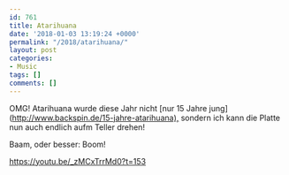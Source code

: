 ```yaml
---
id: 761
title: Atarihuana
date: '2018-01-03 13:19:24 +0000'
permalink: "/2018/atarihuana/"
layout: post
categories:
- Music
tags: []
comments: []
---
```

OMG! Atarihuana wurde diese Jahr nicht [nur 15 Jahre jung](<http://www.backspin.de/15-jahre-atarihuana),> sondern ich kann die Platte nun auch endlich aufm Teller drehen!

Baam, oder besser: Boom!

<https://youtu.be/_zMCxTrrMd0?t=153>